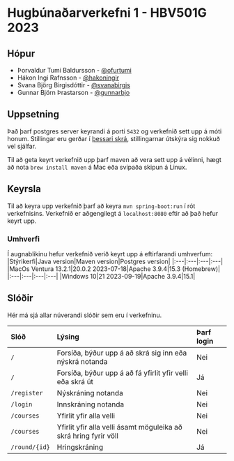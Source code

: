 # Hugbúnaðarverkefni 1 - HBV501G 2023

## Hópur

- Þorvaldur Tumi Baldursson - [@ofurtumi](github.com/ofurtumi)
- Hákon Ingi Rafnsson - [@hakoningir](github.com/hakoningir)
- Svana Björg Birgisdóttir - [@svanabirgis](github.com/svanabirgis)
- Gunnar Björn Þrastarson - [@gunnarbjo](github.com/gunnarbjo)

## Uppsetning

Það þarf postgres server keyrandi á porti `5432` og verkefnið sett upp á móti honum. Stillingar eru gerðar í [þessari skrá](./src/main/resources/application.properties), stillingarnar útskýra sig nokkuð vel sjálfar.

Til að geta keyrt verkefnið upp þarf maven að vera sett upp á vélinni, hægt að nota `brew install maven` á Mac eða svipaða skipun á Linux.

## Keyrsla

Til að keyra upp verkefnið þarf að keyra `mvn spring-boot:run` í rót verkefnisins. Verkefnið er aðgengilegt á `localhost:8080` eftir að það hefur keyrt upp.

### Umhverfi

Í augnablikinu hefur verkefnið verið keyrt upp á eftirfarandi umhverfum:
|Stýrikerfi|Java version|Maven version|Postgres version|
|:---|:---|:---|:---|
|MacOs Ventura 13.2.1|20.0.2 2023-07-18|Apache 3.9.4|15.3 (Homebrew)|
|:---|:---|:---|:---|
|Windows 10|21 2023-09-19|Apache 3.9.4|15.1|

## Slóðir

Hér má sjá allar núverandi slóðir sem eru í verkefninu.

| Slóð          | Lýsing                                                           | Þarf login |
| :------------ | :--------------------------------------------------------------- | :--------- |
| `/`           | Forsíða, býður upp á að skrá sig inn eða nýskrá notanda          | Nei        |
| `/`           | Forsíða, býður upp á að fá yfirlit yfir velli eða skrá út        | Já         |
| `/register`   | Nýskráning notanda                                               | Nei        |
| `/login`      | Innskráning notanda                                              | Nei        |
| `/courses`    | Yfirlit yfir alla velli                                          | Nei        |
| `/courses`    | Yfirlit yfir alla velli ásamt möguleika að skrá hring fyrir völl | Nei        |
| `/round/{id}` | Hringskráning                                                    | Já         |

